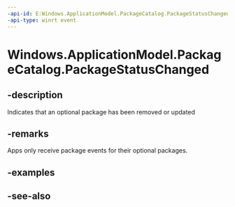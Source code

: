 ```yaml
---
-api-id: E:Windows.ApplicationModel.PackageCatalog.PackageStatusChanged
-api-type: winrt event
---
```


<!-- Event syntax
public event Windows.Foundation.TypedEventHandler PackageStatusChanged<Windows.ApplicationModel.PackageCatalog,  Windows.ApplicationModel.PackageStatusChangedEventArgs>
-->

# Windows.ApplicationModel.PackageCatalog.PackageStatusChanged

## -description
Indicates that an optional package has been removed or updated

## -remarks
Apps only receive package events for their optional packages.

## -examples

## -see-also

